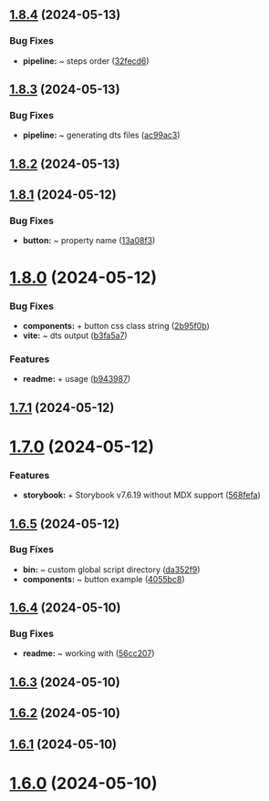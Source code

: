 ## [1.8.4](https://github.com/dark-kitt/vue-ts-kitt/compare/v1.8.3...v1.8.4) (2024-05-13)


### Bug Fixes

* **pipeline:** ~ steps order ([32fecd6](https://github.com/dark-kitt/vue-ts-kitt/commit/32fecd6e09f985231c8d52945ee669d6c0acb6f6))

## [1.8.3](https://github.com/dark-kitt/vue-ts-kitt/compare/v1.8.2...v1.8.3) (2024-05-13)


### Bug Fixes

* **pipeline:** ~ generating dts files ([ac99ac3](https://github.com/dark-kitt/vue-ts-kitt/commit/ac99ac3c9ba4dc6a8944f527282ca2c86394074b))

## [1.8.2](https://github.com/dark-kitt/vue-ts-kitt/compare/v1.8.1...v1.8.2) (2024-05-13)

## [1.8.1](https://github.com/dark-kitt/vue-ts-kitt/compare/v1.8.0...v1.8.1) (2024-05-12)


### Bug Fixes

* **button:** ~ property name ([13a08f3](https://github.com/dark-kitt/vue-ts-kitt/commit/13a08f30ef0bc7e6a2bce165f27a045f674fd75d))

# [1.8.0](https://github.com/dark-kitt/vue-ts-kitt/compare/v1.7.1...v1.8.0) (2024-05-12)


### Bug Fixes

* **components:** + button css class string ([2b95f0b](https://github.com/dark-kitt/vue-ts-kitt/commit/2b95f0bbf58abd03bf70c42f1eaaf5e353feb5bf))
* **vite:** ~ dts output ([b3fa5a7](https://github.com/dark-kitt/vue-ts-kitt/commit/b3fa5a7a78052c4d431130183892c0d1b35fb695))


### Features

* **readme:** + usage ([b943987](https://github.com/dark-kitt/vue-ts-kitt/commit/b943987e89a9786d6623da6396d977e1e2d8dc19))

## [1.7.1](https://github.com/dark-kitt/vue-ts-kitt/compare/v1.7.0...v1.7.1) (2024-05-12)

# [1.7.0](https://github.com/dark-kitt/vue-ts-kitt/compare/v1.6.5...v1.7.0) (2024-05-12)


### Features

* **storybook:** + Storybook v7.6.19 without MDX support ([568fefa](https://github.com/dark-kitt/vue-ts-kitt/commit/568fefab355d58212d3634fc1d1cfa681370d630))

## [1.6.5](https://github.com/dark-kitt/vue-ts-kitt/compare/v1.6.4...v1.6.5) (2024-05-12)


### Bug Fixes

* **bin:** ~ custom global script directory ([da352f9](https://github.com/dark-kitt/vue-ts-kitt/commit/da352f97a8f9b6bd1db5664b653a358dd1710230))
* **components:** ~ button example ([4055bc8](https://github.com/dark-kitt/vue-ts-kitt/commit/4055bc8b8d3e076c271ef2bef879c536c2c73067))

## [1.6.4](https://github.com/dark-kitt/vue-ts-kitt/compare/v1.6.3...v1.6.4) (2024-05-10)


### Bug Fixes

* **readme:** ~ working with ([56cc207](https://github.com/dark-kitt/vue-ts-kitt/commit/56cc207c3cfcb92770ac31f7a6d3abc1a770b13e))

## [1.6.3](https://github.com/dark-kitt/vue-ts-kitt/compare/v1.6.2...v1.6.3) (2024-05-10)

## [1.6.2](https://github.com/dark-kitt/vue-ts-kitt/compare/v1.6.1...v1.6.2) (2024-05-10)

## [1.6.1](https://github.com/dark-kitt/vue-ts-kitt/compare/v1.6.0...v1.6.1) (2024-05-10)

# [1.6.0](https://github.com/dark-kitt/vue-ts-kitt/compare/v1.5.11...v1.6.0) (2024-05-10)
